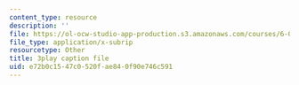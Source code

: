 ```yaml
---
content_type: resource
description: ''
file: https://ol-ocw-studio-app-production.s3.amazonaws.com/courses/6-004-computation-structures-spring-2017/e72b0c1547c0520fae840f90e746c591_IbKCGrVGpco.vtt
file_type: application/x-subrip
resourcetype: Other
title: 3play caption file
uid: e72b0c15-47c0-520f-ae84-0f90e746c591
---
```

